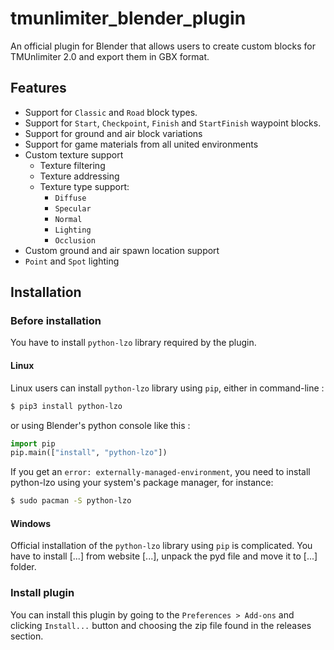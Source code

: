# tmunlimiter_blender_plugin
An official plugin for Blender that allows users to create custom blocks for TMUnlimiter 2.0 and export them in GBX format.

## Features
- Support for ``Classic`` and ``Road`` block types.
- Support for ``Start``, ``Checkpoint``, ``Finish`` and ``StartFinish`` waypoint blocks.
- Support for ground and air block variations
- Support for game materials from all united environments
- Custom texture support
    - Texture filtering
    - Texture addressing
    - Texture type support:
        - ``Diffuse``
        - ``Specular``
        - ``Normal``
        - ``Lighting``
        - ``Occlusion``
- Custom ground and air spawn location support
- ``Point`` and ``Spot`` lighting

## Installation
### Before installation
You have to install ``python-lzo`` library required by the plugin.

#### Linux
Linux users can install ``python-lzo`` library using ``pip``, either in command-line :
```bash
$ pip3 install python-lzo
```

or using Blender's python console like this :
```python
import pip
pip.main(["install", "python-lzo"])
```

If you get an `error: externally-managed-environment`, you need to install python-lzo using your system's package manager, for instance:
```bash
$ sudo pacman -S python-lzo
```

#### Windows
Official installation of the ``python-lzo`` library using ``pip`` is complicated.
You have to install [...] from website [...], unpack the pyd file and move it to [...] folder.

### Install plugin
You can install this plugin by going to the ``Preferences > Add-ons`` and clicking ``Install...`` button and choosing the zip file found in the releases section.
